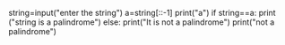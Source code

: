 string=input("enter the string")
a=string[::-1]
print("a")
if string==a:
    print ("string is a palindrome")
else:
    print("It is not a palindrome")
    print("not a palindrome")

